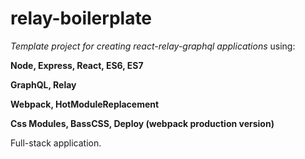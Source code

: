 # relay-boilerplate
_Template project for creating react-relay-graphql applications_ using:

**Node, Express, React, ES6, ES7** 

**GraphQL, Relay**

**Webpack, HotModuleReplacement**

**Css Modules, BassCSS, Deploy (webpack production version)**

Full-stack application.

